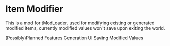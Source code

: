 # Item Modifier
This is a mod for tModLoader, used for modifying existing or generated modified items, currently modified values won't save upon exiting the world.


(Possibly)Planned Features
Generation UI
Saving Modified Values